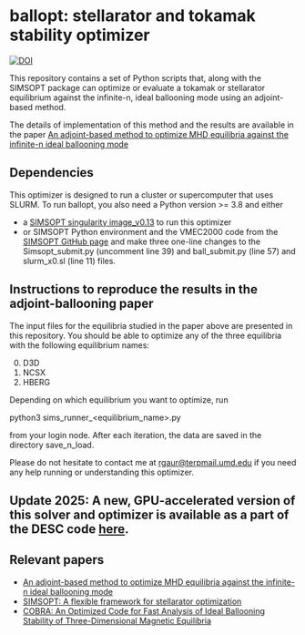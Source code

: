 # ballopt: stellarator and tokamak stability optimizer

[![DOI](https://zenodo.org/badge/523432429.svg)](https://zenodo.org/badge/latestdoi/523432429)

This repository contains a set of Python scripts that, along with the SIMSOPT package can optimize or evaluate a tokamak or stellarator equilibrium against the infinite-n, ideal ballooning mode using an adjoint-based method.

The details of implementation of this method and the results are available in the paper [An adjoint-based method to optimize MHD equilibria against the infinite-n ideal ballooning mode](https://doi.org/10.1017/S0022377823000995)


## Dependencies

This optimizer is designed to run a cluster or supercomputer that uses SLURM. To run ballopt, you also need a Python version >= 3.8 and either

 * a [SIMSOPT singularity image\_v0.13](https://simsopt.readthedocs.io/en/latest/containers.html#singularity-container) to run this optimizer
 * or SIMSOPT Python environment and the VMEC2000 code from the [SIMSOPT GitHub page](https://github.com/hiddenSymmetries/simsopt) and make three one-line changes to the Simsopt\_submit.py (uncomment line 39) and ball\_submit.py (line 57) and slurm\_x0.sl (line 11) files.

## Instructions to reproduce the results in the adjoint-ballooning paper

The input files for the equilibria studied in the paper above are presented in this repository. You should be able to optimize any of the three equilibria with the following equilibrium names:

0. D3D
1. NCSX
2. HBERG

Depending on which equilibrium you want to optimize, run

python3  sims\_runner\_\<equilibrium\_name\>.py

from your login node. After each iteration, the data are saved in the directory save\_n\_load.

Please do not hesitate to contact me at rgaur@terpmail.umd.edu if you need any help running or understanding this optimizer.

## Update 2025: A new, GPU-accelerated version of this solver and optimizer is available as a part of the DESC code [here](https://github.com/PlasmaControl/DESC/blob/master/docs/notebooks/tutorials/ideal_ballooning_stability.ipynb).

## Relevant papers
* [An adjoint-based method to optimize MHD equilibria against the infinite-n ideal ballooning mode](https://doi.org/10.1017/S0022377823000995)
* [SIMSOPT: A flexible framework for stellarator optimization](https://joss.theoj.org/papers/10.21105/joss.03525)
* [COBRA: An Optimized Code for Fast Analysis of Ideal Ballooning Stability of Three-Dimensional Magnetic Equilibria](https://citeseerx.ist.psu.edu/viewdoc/download?doi=10.1.1.596.1387&rep=rep1&type=pdf)

